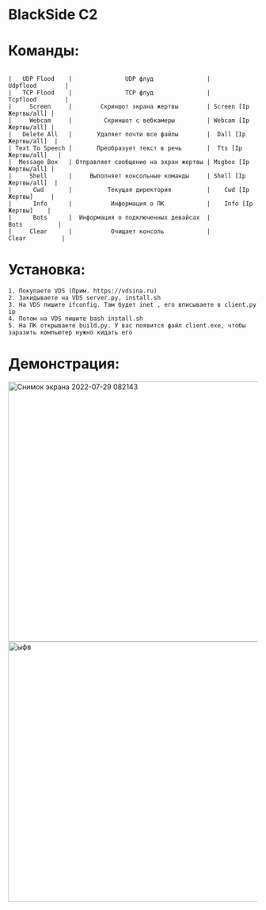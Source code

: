 #                                BlackSide C2
# Команды:
```
                          
|   UDP Flood    |               UDP флуд               |        Udpflood        |
|   TCP Flood    |               TCP флуд               |        Tcpflood        |
|     Screen     |        Скриншот экрана жертвы        | Screen [Ip Жертвы/all] |
|     Webcam     |         Скриншот с вебкамеры         | Webcam [Ip Жертвы/all] |
|   Delete All   |       Удаляет почти все файлы        |  Dall [Ip Жертвы/all]  |
| Text To Speech |       Преобразует текст в речь       |  Tts [Ip Жертвы/all]   |
|  Message Box   | Отправляет сообщение на экран жертвы | Msgbox [Ip Жертвы/all] |
|     Shell      |     Выполняет консольные команды     | Shell [Ip Жертвы/all]  |
|      Cwd       |          Текущая директория          |    Cwd [Ip Жертвы]     |
|      Info      |           Информация о ПК            |    Info [Ip Жертвы]    |
|      Bots      |  Информация о подключенных девайсах  |          Bots          |
|     Clear      |           Очищает консоль            |         Clear          |         

```
# Установка:
```
1. Покупаете VDS (Прим. https://vdsina.ru)
2. Закидываете на VDS server.py, install.sh
3. На VDS пишите ifconfig. Там будет inet , его вписываете в client.py ip
4. Потом на VDS пишите bash install.sh
5. На ПК открываете build.py. У вас появится файл client.exe, чтобы заразить компьютер нужно кидать его 
```
# Демонстрация:

<img width="525" alt="Снимок экрана 2022-07-29 082143" src="https://user-images.githubusercontent.com/102496559/181713284-14b85f96-1fc5-49da-a3f5-2b2449f1e95a.png">
<img width="525" alt="ыфв" src="https://user-images.githubusercontent.com/102496559/181713288-14afa453-cced-4d72-a41d-04c3700ec516.png">
